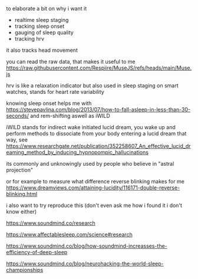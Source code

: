 to elaborate a bit on why i want it

- realtime sleep staging
- tracking sleep onset
- gauging of sleep quality
- tracking hrv

it also tracks head movement

you can read the raw data, that makes it useful to me https://raw.githubusercontent.com/Respiire/MuseJS/refs/heads/main/Muse.js

hrv is like a relaxation indicator but also used in sleep staging on smart watches, stands for heart rate variability

knowing sleep onset helps me with https://stevepavlina.com/blog/2013/07/how-to-fall-asleep-in-less-than-30-seconds/
and rem-shifting aswell as iWILD

iWILD stands for indirect wake initiated lucid dream, you wake up and perform methods to dissociate from your body entering a lucid dream that way, see https://www.researchgate.net/publication/352258607_An_effective_lucid_dreaming_method_by_inducing_hypnopompic_hallucinations

its commonly and unknowingly used by people who believe in "astral projection"

or for example to measure what difference reverse blinking makes for me https://www.dreamviews.com/attaining-lucidity/116171-double-reverse-blinking.html

i also want to try reproduce this (don't even ask me how i found it i don't know either)

https://www.soundmind.co/research

https://www.affectablesleep.com/science#research

https://www.soundmind.co/blog/how-soundmind-increasses-the-efficiency-of-deep-sleep

https://www.soundmind.co/blog/neurohacking-the-world-sleep-championships
